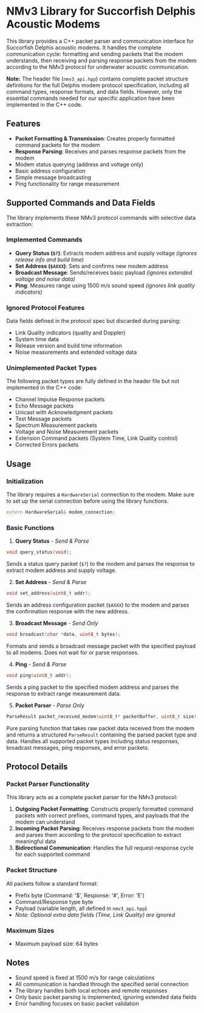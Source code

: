 # NMv3 Library for Succorfish Delphis Acoustic Modems

This library provides a C++ packet parser and communication interface for Succorfish Delphis acoustic modems. It handles the complete communication cycle: formatting and sending packets that the modem understands, then receiving and parsing response packets from the modem according to the NMv3 protocol for underwater acoustic communication.

**Note:** The header file (`nmv3_api.hpp`) contains complete packet structure definitions for the full Delphis modem protocol specification, including all command types, response formats, and data fields. However, only the essential commands needed for our specific application have been implemented in the C++ code.

## Features

- **Packet Formatting & Transmission**: Creates properly formatted command packets for the modem
- **Response Parsing**: Receives and parses response packets from the modem
- Modem status querying (address and voltage only)
- Basic address configuration
- Simple message broadcasting
- Ping functionality for range measurement

## Supported Commands and Data Fields

The library implements these NMv3 protocol commands with selective data extraction:

### Implemented Commands
- **Query Status (`$?`)**: Extracts modem address and supply voltage *(ignores release info and build time)*
- **Set Address (`$AXXX`)**: Sets and confirms new modem address
- **Broadcast Message**: Sends/receives basic payload *(ignores extended voltage and noise data)*
- **Ping**: Measures range using 1500 m/s sound speed *(ignores link quality indicators)*

### Ignored Protocol Features
Data fields defined in the protocol spec but discarded during parsing:
- Link Quality indicators (quality and Doppler)
- System time data
- Release version and build time information
- Noise measurements and extended voltage data

### Unimplemented Packet Types
The following packet types are fully defined in the header file but not implemented in the C++ code:
- Channel Impulse Response packets
- Echo Message packets
- Unicast with Acknowledgment packets
- Test Message packets
- Spectrum Measurement packets
- Voltage and Noise Measurement packets
- Extension Command packets (System Time, Link Quality control)
- Corrected Errors packets

## Usage

### Initialization

The library requires a `HardwareSerial` connection to the modem. Make sure to set up the serial connection before using the library functions.

```cpp
extern HardwareSerial& modem_connection;
```

### Basic Functions

1. **Query Status** - *Send & Parse*
```cpp
void query_status(void);
```
Sends a status query packet (`$?`) to the modem and parses the response to extract modem address and supply voltage.

2. **Set Address** - *Send & Parse*
```cpp
void set_address(uint8_t addr);
```
Sends an address configuration packet (`$AXXX`) to the modem and parses the confirmation response with the new address.

3. **Broadcast Message** - *Send Only*
```cpp
void broadcast(char *data, uint8_t bytes);
```
Formats and sends a broadcast message packet with the specified payload to all modems. Does not wait for or parse responses.

4. **Ping** - *Send & Parse*
```cpp
void ping(uint8_t addr);
```
Sends a ping packet to the specified modem address and parses the response to extract range measurement data.

5. **Packet Parser** - *Parse Only*
```cpp
ParseResult packet_received_modem(uint8_t* packetBuffer, uint8_t size);
```
Pure parsing function that takes raw packet data received from the modem and returns a structured `ParseResult` containing the parsed packet type and data. Handles all supported packet types including status responses, broadcast messages, ping responses, and error packets.

## Protocol Details

### Packet Parser Functionality

This library acts as a complete packet parser for the NMv3 protocol:

1. **Outgoing Packet Formatting**: Constructs properly formatted command packets with correct prefixes, command types, and payloads that the modem can understand
2. **Incoming Packet Parsing**: Receives response packets from the modem and parses them according to the protocol specification to extract meaningful data
3. **Bidirectional Communication**: Handles the full request-response cycle for each supported command

### Packet Structure

All packets follow a standard format:
- Prefix byte (Command: '$', Response: '#', Error: 'E')
- Command/Response type byte
- Payload (variable length, all defined in `nmv3_api.hpp`)
- *Note: Optional extra data fields (Time, Link Quality) are ignored*

### Maximum Sizes
- Maximum payload size: 64 bytes

## Notes

- Sound speed is fixed at 1500 m/s for range calculations
- All communication is handled through the specified serial connection
- The library handles both local echoes and remote responses
- Only basic packet parsing is implemented, ignoring extended data fields
- Error handling focuses on basic packet validation

